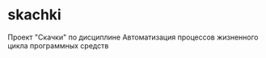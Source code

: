 # skachki
Проект "Скачки" по дисциплине Автоматизация процессов жизненного цикла программных средств

